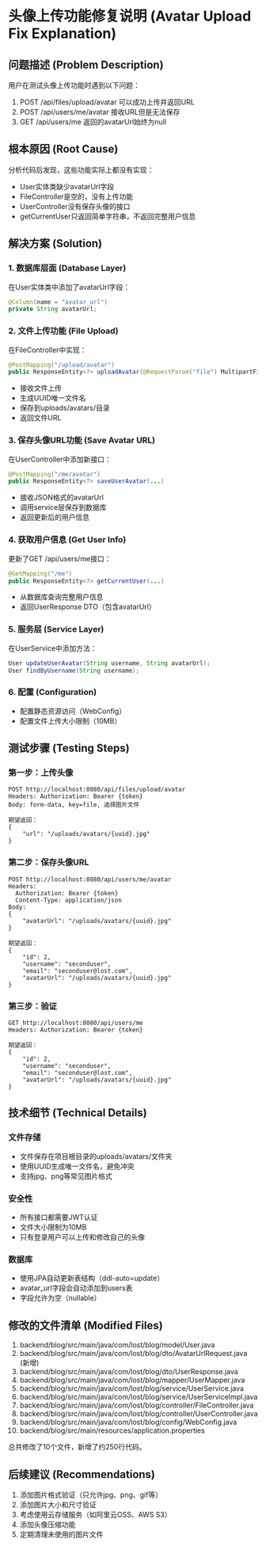 # 头像上传功能修复说明 (Avatar Upload Fix Explanation)

## 问题描述 (Problem Description)

用户在测试头像上传功能时遇到以下问题：
1. POST /api/files/upload/avatar 可以成功上传并返回URL
2. POST /api/users/me/avatar 接收URL但是无法保存
3. GET /api/users/me 返回的avatarUrl始终为null

## 根本原因 (Root Cause)

分析代码后发现，这些功能实际上都没有实现：
- User实体类缺少avatarUrl字段
- FileController是空的，没有上传功能
- UserController没有保存头像的接口
- getCurrentUser只返回简单字符串，不返回完整用户信息

## 解决方案 (Solution)

### 1. 数据库层面 (Database Layer)
在User实体类中添加了avatarUrl字段：
```java
@Column(name = "avatar_url")
private String avatarUrl;
```

### 2. 文件上传功能 (File Upload)
在FileController中实现：
```java
@PostMapping("/upload/avatar")
public ResponseEntity<?> uploadAvatar(@RequestParam("file") MultipartFile file)
```
- 接收文件上传
- 生成UUID唯一文件名
- 保存到uploads/avatars/目录
- 返回文件URL

### 3. 保存头像URL功能 (Save Avatar URL)
在UserController中添加新接口：
```java
@PostMapping("/me/avatar")
public ResponseEntity<?> saveUserAvatar(...)
```
- 接收JSON格式的avatarUrl
- 调用service层保存到数据库
- 返回更新后的用户信息

### 4. 获取用户信息 (Get User Info)
更新了GET /api/users/me接口：
```java
@GetMapping("/me")
public ResponseEntity<?> getCurrentUser(...)
```
- 从数据库查询完整用户信息
- 返回UserResponse DTO（包含avatarUrl）

### 5. 服务层 (Service Layer)
在UserService中添加方法：
```java
User updateUserAvatar(String username, String avatarUrl);
User findByUsername(String username);
```

### 6. 配置 (Configuration)
- 配置静态资源访问（WebConfig）
- 配置文件上传大小限制（10MB）

## 测试步骤 (Testing Steps)

### 第一步：上传头像
```
POST http://localhost:8080/api/files/upload/avatar
Headers: Authorization: Bearer {token}
Body: form-data, key=file, 选择图片文件

期望返回：
{
    "url": "/uploads/avatars/{uuid}.jpg"
}
```

### 第二步：保存头像URL
```
POST http://localhost:8080/api/users/me/avatar
Headers: 
  Authorization: Bearer {token}
  Content-Type: application/json
Body: 
{
    "avatarUrl": "/uploads/avatars/{uuid}.jpg"
}

期望返回：
{
    "id": 2,
    "username": "seconduser",
    "email": "seconduser@lost.com",
    "avatarUrl": "/uploads/avatars/{uuid}.jpg"
}
```

### 第三步：验证
```
GET http://localhost:8080/api/users/me
Headers: Authorization: Bearer {token}

期望返回：
{
    "id": 2,
    "username": "seconduser",
    "email": "seconduser@lost.com",
    "avatarUrl": "/uploads/avatars/{uuid}.jpg"
}
```

## 技术细节 (Technical Details)

### 文件存储
- 文件保存在项目根目录的uploads/avatars/文件夹
- 使用UUID生成唯一文件名，避免冲突
- 支持jpg、png等常见图片格式

### 安全性
- 所有接口都需要JWT认证
- 文件大小限制为10MB
- 只有登录用户可以上传和修改自己的头像

### 数据库
- 使用JPA自动更新表结构（ddl-auto=update）
- avatar_url字段会自动添加到users表
- 字段允许为空（nullable）

## 修改的文件清单 (Modified Files)

1. backend/blog/src/main/java/com/lost/blog/model/User.java
2. backend/blog/src/main/java/com/lost/blog/dto/AvatarUrlRequest.java (新增)
3. backend/blog/src/main/java/com/lost/blog/dto/UserResponse.java
4. backend/blog/src/main/java/com/lost/blog/mapper/UserMapper.java
5. backend/blog/src/main/java/com/lost/blog/service/UserService.java
6. backend/blog/src/main/java/com/lost/blog/service/UserServiceImpl.java
7. backend/blog/src/main/java/com/lost/blog/controller/FileController.java
8. backend/blog/src/main/java/com/lost/blog/controller/UserController.java
9. backend/blog/src/main/java/com/lost/blog/config/WebConfig.java
10. backend/blog/src/main/resources/application.properties

总共修改了10个文件，新增了约250行代码。

## 后续建议 (Recommendations)

1. 添加图片格式验证（只允许jpg、png、gif等）
2. 添加图片大小和尺寸验证
3. 考虑使用云存储服务（如阿里云OSS、AWS S3）
4. 添加头像压缩功能
5. 定期清理未使用的图片文件
